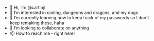 - 👋 Hi, I’m @cartinjl
- 👀 I’m interested in coding, dungeons and dragons, and my dogs
- 🌱 I’m currently learning how to keep track of my passwords so I don't keep remaking these, haha
- 💞️ I’m looking to collaborate on anything
- 📫 How to reach me - right here!

<!---
cartinjl/cartinjl is a ✨ special ✨ repository because its `README.md` (this file) appears on your GitHub profile.
You can click the Preview link to take a look at your changes.
--->

